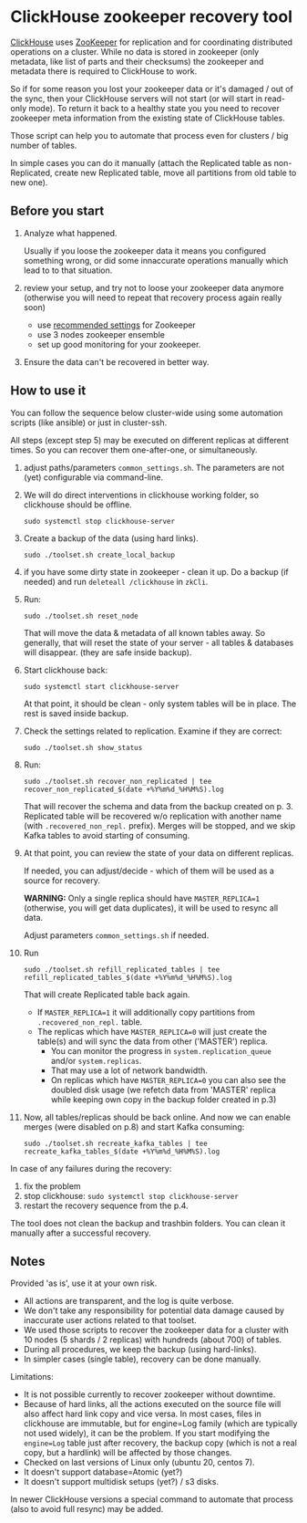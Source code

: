 # ClickHouse zookeeper recovery tool

[ClickHouse](https://clickhouse.tech/) uses [ZooKeeper](https://zookeeper.apache.org/) for replication and for coordinating distributed operations on a cluster. While no data is stored in zookeeper (only metadata, like list of parts and their checksums) the zookeeper and metadata there is required to ClickHouse to work.

So if for some reason you lost your zookeeper data or it's damaged / out of the sync, then your ClickHouse servers will not start (or will start in read-only mode).
To return it back to a healthy state you you need to recover zookeeper meta information from the existing state of ClickHouse tables.

Those script can help you to automate that process even for clusters / big number of tables.

In simple cases you can do it manually (attach the Replicated table as non-Replicated, create new Replicated table, move all partitions from old table to new one). 

## Before you start

1. Analyze what happened.

   Usually if you loose the zookeeper data it means you configured something wrong, or did some innaccurate operations manually which lead to to that situation. 
  
2. review your setup, and try not to loose your zookeeper data anymore (otherwise you will need to repeat that recovery process again really soon)
   * use [recommended settings](https://clickhouse.tech/docs/en/operations/tips/#zookeeper) for Zookeeper
   * use 3 nodes zookeeper ensemble
   * set up good monitoring for your zookeeper. 

3. Ensure the data can't be recovered in better way. 

## How to use it

You can follow the sequence below cluster-wide using some automation scripts (like ansible) or just in cluster-ssh.

All steps (except step 5) may be executed on different replicas at different times. So you can recover them one-after-one, or simultaneously.

1) adjust paths/parameters `common_settings.sh`. The parameters are not (yet) configurable via command-line.

2) We will do direct interventions in clickhouse working folder, so clickhouse should be offline.
   
   ```
   sudo systemctl stop clickhouse-server
   ```

3) Create a backup of the data (using hard links).

   ```
   sudo ./toolset.sh create_local_backup
   ```

4) if you have some dirty state in zookeeper - clean it up. Do a backup (if needed) and run `deleteall /clickhouse`  in `zkCli`.

5) Run:

   ```
   sudo ./toolset.sh reset_node
   ```
   
   That will move the data & metadata of all known tables away. So generally, that will reset the state
   of your server - all tables & databases will disappear. (they are safe inside backup).

6) Start clickhouse back:

   ```
   sudo systemctl start clickhouse-server
   ```

   At that point, it should be clean - only system tables will be in place. The rest is saved inside backup.

7) Check the settings related to replication. Examine if they are correct:

   ```
   sudo ./toolset.sh show_status
   ```

8) Run:

   ```
   sudo ./toolset.sh recover_non_replicated | tee recover_non_replicated_$(date +%Y%m%d_%H%M%S).log
   ```
   
   That will recover the schema and data from the backup created on p. 3. Replicated table will be recovered w/o replication with another name (with `.recovered_non_repl.` prefix). Merges will be stopped, and we skip Kafka tables to avoid starting of consuming.

9) At that point, you can review the state of your data on different replicas.

   If needed, you can adjust/decide - which of them will be used as a source for recovery.
   
   **WARNING:** Only a single replica should have `MASTER_REPLICA=1` (otherwise, you will get data duplicates), it will be used to resync all data.
   
   Adjust parameters `common_settings.sh` if needed.

10) Run
    ```
    sudo ./toolset.sh refill_replicated_tables | tee refill_replicated_tables_$(date +%Y%m%d_%H%M%S).log
    ```
    That will create Replicated table back again.
    * If `MASTER_REPLICA=1` it will additionally copy partitions from `.recovered_non_repl.` table.
    *  The replicas which have `MASTER_REPLICA=0` will just create the table(s) and will sync the data from other ('MASTER') replica.
         * You can monitor the progress in `system.replication_queue` and/or `system.replicas`.
         * That may use a lot of network bandwidth.
         * On replicas which have `MASTER_REPLICA=0` you can also see the doubled disk usage (we refetch data from 'MASTER' replica while keeping own copy in the backup folder created in p.3)

11) Now, all tables/replicas should be back online. And now we can enable merges (were disabled on p.8) and start Kafka consuming:
    ```
    sudo ./toolset.sh recreate_kafka_tables | tee recreate_kafka_tables_$(date +%Y%m%d_%H%M%S).log
    ```


In case of any failures during the recovery:
1) fix the problem
2) stop clickhouse: `sudo systemctl stop clickhouse-server`
3) restart the recovery sequence from the p.4.

The tool does not clean the backup and trashbin folders. You can clean it manually after a successful recovery.

## Notes

Provided 'as is', use it at your own risk.
* All actions are transparent, and the log is quite verbose.
* We don't take any responsibility for potential data damage caused by inaccurate user actions related to that toolset.
* We used those scripts to recover the zookeeper data for a cluster with 10 nodes (5 shards / 2 replicas) with hundreds (about 700)  of tables.
* During all procedures, we keep the backup (using hard-links).
* In simpler cases (single table), recovery can be done manually.

Limitations: 
* It is not possible currently to recover zookeeper without downtime. 
* Because of hard links, all the actions executed on the source file will also affect hard link copy and vice versa. In most cases, files in clickhouse are immutable, but for engine=Log family (which are typically not used widely), it can be the problem. If you start modifying the `engine=Log` table just after recovery, the backup copy (which is not a real copy, but a hardlink) will be affected by those changes.
* Checked on last versions of Linux only (ubuntu 20, centos 7). 
* It doesn't support database=Atomic (yet?)
* It doesn't support multidisk setups (yet?) / s3 disks.

In newer ClickHouse versions a special command to automate that process (also to avoid full resync) may be added.
